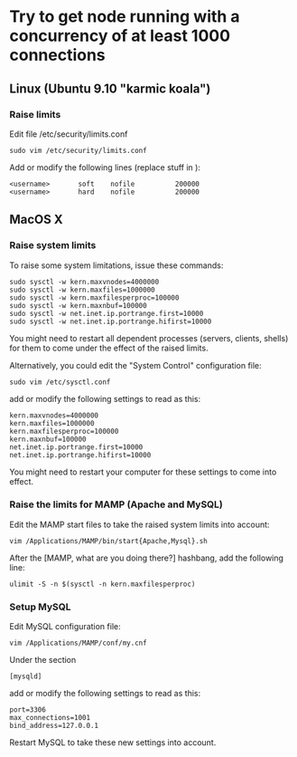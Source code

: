 # Try to get node running with a concurrency of at least 1000 connections

## Linux (Ubuntu 9.10 "karmic koala")

### Raise limits

Edit file /etc/security/limits.conf

    sudo vim /etc/security/limits.conf

Add or modify the following lines (replace stuff in <angle brackets>):

    <username>       soft    nofile          200000
    <username>       hard    nofile          200000

## MacOS X

### Raise system limits

To raise some system limitations, issue these commands:

    sudo sysctl -w kern.maxvnodes=4000000
    sudo sysctl -w kern.maxfiles=1000000
    sudo sysctl -w kern.maxfilesperproc=100000
    sudo sysctl -w kern.maxnbuf=100000
    sudo sysctl -w net.inet.ip.portrange.first=10000
    sudo sysctl -w net.inet.ip.portrange.hifirst=10000

You might need to restart all dependent processes (servers, clients, shells) 
for them to come under the effect of the raised limits.

Alternatively, you could edit the "System Control" configuration file:

    sudo vim /etc/sysctl.conf
    
add or modify the following settings to read as this:

    kern.maxvnodes=4000000
    kern.maxfiles=1000000
    kern.maxfilesperproc=100000
    kern.maxnbuf=100000
    net.inet.ip.portrange.first=10000
    net.inet.ip.portrange.hifirst=10000

You might need to restart your computer for these settings to come into effect.

### Raise the limits for MAMP (Apache and MySQL)

Edit the MAMP start files to take the raised system limits into account:

    vim /Applications/MAMP/bin/start{Apache,Mysql}.sh

After the [MAMP, what are you doing there?] hashbang, add the following line:

    ulimit -S -n $(sysctl -n kern.maxfilesperproc)

### Setup MySQL

Edit MySQL configuration file:

    vim /Applications/MAMP/conf/my.cnf

Under the section

    [mysqld]

add or modify the following settings to read as this:

    port=3306
    max_connections=1001
    bind_address=127.0.0.1

Restart MySQL to take these new settings into account.
